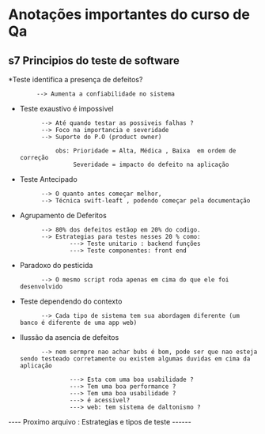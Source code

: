 # Anotações importantes do curso de Qa

## s7 Principios do teste de software

*Teste identifica a presença de defeitos?

            --> Aumenta a confiabilidade no sistema

* Teste exaustivo é impossivel 

            --> Até quando testar as possiveis falhas ?
            --> Foco na importancia e severidade
            --> Suporte do P.O (product owner)

                obs: Prioridade = Alta, Médica , Baixa  em ordem de correção
                     Severidade = impacto do defeito na aplicação

* Teste Antecipado
            
            --> O quanto antes começar melhor,
            --> Técnica swift-leaft , podendo começar pela documentação

* Agrupamento de Deferitos

            --> 80% dos defeitos estãop em 20% do codigo.
            --> Estrategias para testes nesses 20 % como: 
                    ---> Teste unitario : backend funções
                    ---> Teste componentes: front end

* Paradoxo do pesticida 

            --> O mesmo script roda apenas em cima do que ele foi desenvolvido

* Teste dependendo do contexto

            --> Cada tipo de sistema tem sua abordagem diferente (um banco é diferente de uma app web)

* Ilussão da asencia de defeitos

            --> nem sermpre nao achar bubs é bom, pode ser que nao esteja sendo testeado corretamente ou existem algumas duvidas em cima da aplicação 

                    ---> Esta com uma boa usabilidade ?
                    ---> Tem uma boa performance ?
                    ---> Tem uma boa usabilidade ?
                    ---> é acessivel?
                    ---> web: tem sistema de daltonismo ?



---- Proximo arquivo :  Estrategias e tipos de teste ------